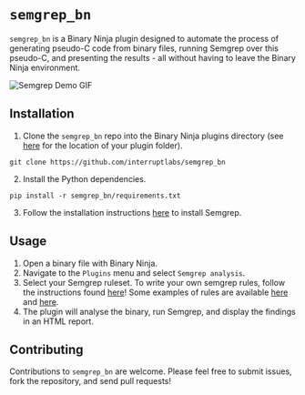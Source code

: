 # `semgrep_bn`

`semgrep_bn` is a Binary Ninja plugin designed to automate the process of generating pseudo-C code from binary files, running Semgrep over this pseudo-C, and presenting the results - all without having to leave the Binary Ninja environment.

![Semgrep Demo GIF](gifs/semgrep_bn_short_demo.gif)


## Installation

1. Clone the `semgrep_bn` repo into the Binary Ninja plugins directory (see [here](https://docs.binary.ninja/guide/plugins.html) for the location of your plugin folder).

```shell
git clone https://github.com/interruptlabs/semgrep_bn
```

2. Install the Python dependencies.

```shell
pip install -r semgrep_bn/requirements.txt
```

3. Follow the installation instructions [here](https://semgrep.dev/docs/getting-started/) to install Semgrep.

## Usage

1. Open a binary file with Binary Ninja.
2. Navigate to the `Plugins` menu and select `Semgrep analysis`.
3. Select your Semgrep ruleset.
   To write your own semgrep rules, follow the instructions found [here](https://semgrep.dev/docs/writing-rules/rule-ideas/)!
   Some examples of rules are available [here](https://github.com/semgrep/semgrep-rules/tree/develop/c/lang/security) and [here](https://github.com/0xdea/semgrep-rules).
4. The plugin will analyse the binary, run Semgrep, and display the findings in an HTML report.

## Contributing

Contributions to `semgrep_bn` are welcome.
Please feel free to submit issues, fork the repository, and send pull requests!
